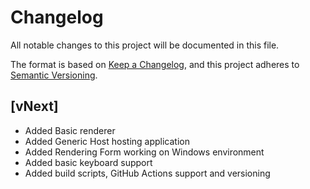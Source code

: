 # Changelog
All notable changes to this project will be documented in this file.

The format is based on [Keep a Changelog](https://keepachangelog.com/en/1.0.0/),
and this project adheres to [Semantic Versioning](https://semver.org/spec/v2.0.0.html).

## [vNext]
 - Added Basic renderer
 - Added Generic Host hosting application
 - Added Rendering Form working on Windows environment
 - Added basic keyboard support
 - Added build scripts, GitHub Actions support and versioning